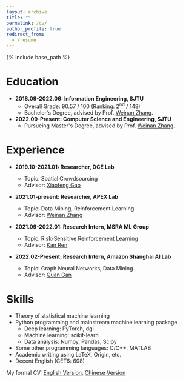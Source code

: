 ```yaml
---
layout: archive
title: ""
permalink: /cv/
author_profile: true
redirect_from:
  - /resume
---
```


{% include base_path %}

Education
======
* **2018.09-2022.06: Information Engineering, SJTU**
  * Overall Grade: 90.57 / 100 (Ranking: 2<sup>nd</sup> / 148)
  * Bachelor's Degree, advised by Prof. [Weinan Zhang](https://wnzhang.net).
* **2022.09-Present: Computer Science and Engineering, SJTU**
  * Pursueing Master's Degree, advised by Prof. [Weinan Zhang](https://wnzhang.net).

Experience
======
* **2019.10-2021.01: Researcher, DCE Lab**
  * Topic: Spatial Crowdsourcing
  * Advisor: [Xiaofeng Gao](https://www.cs.sjtu.edu.cn/~gao-xf/)

* **2021.01-present: Researcher, APEX Lab**
  * Topic: Data Mining, Reinforcement Learning
  * Advisor: [Weinan Zhang](https://wnzhang.net)

* **2021.09-2022.01: Research Intern, MSRA ML Group**
  * Topic: Risk-Sensitive Reinforcement Learning
  * Advisor: [Kan Ren](https://www.saying.ren)

* **2022.02-Present: Research Intern, Amazon Shanghai AI Lab**
  * Topic: Graph Neural Networks, Data Mining
  * Advisor: [Quan Gan](https://www.amazon.science/author/quan-gan)
  
Skills
======
* Theory of statistical machine learning
* Python programming and mainstream machine learning package
  * Deep learning: PyTorch, dgl
  * Machine learning: scikit-learn
  * Data analysis: Numpy, Pandas, Scipy
* Some other programming languages: C/C++, MATLAB
* Academic writing using LaTeX, Origin, etc.
* Decent English (CET6: 608)
  
My formal CV: [English Version](../files/CV-en.pdf), [Chinese Version](../files/CV.pdf)
